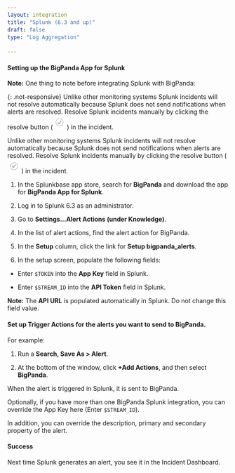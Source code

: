 ```yaml
---
layout: integration 
title: "Splunk (6.3 and up)"
draft: false
type: "Log Aggregation"

---
```


#### Setting up the BigPanda App for Splunk

**Note:** One thing to note before integrating Splunk with BigPanda:

<!-- docs-only-start -->
{: .not-responsive}
Unlike other monitoring systems Splunk incidents will not resolve automatically because Splunk does not send notifications when alerts are resolved. Resolve Splunk incidents manually by clicking the resolve button (![media/resolve.png](/media/resolve.png)) in the incident.
<!-- docs-only-end -->
<!-- app-only-start -->
Unlike other monitoring systems Splunk incidents will not resolve automatically because Splunk does not send notifications when alerts are resolved. Resolve Splunk incidents manually by clicking the resolve button (![media/resolve.png](/media/resolve.png)) in the incident.
<!-- app-only-end -->

1. In the Splunkbase app store, search for **BigPanda** and download the app for **BigPanda App for Splunk**.

2. Log in to Splunk 6.3 as an administrator.

3. Go to **Settings...Alert Actions (under Knowledge)**.

4. In the list of alert actions, find the alert action for BigPanda.

5. In the **Setup** column, click the link for **Setup bigpanda_alerts**.

6. In the setup screen, populate the following fields:

  * Enter `$TOKEN` into the **App Key** field in Splunk.

  * Enter `$STREAM_ID` into the **API Token** field in Splunk.

**Note:** The **API URL** is populated automatically in Splunk. Do not change this field value.

<!-- section-separator -->

#### Set up **Trigger Actions** for the alerts you want to send to BigPanda.

For example:

1. Run a **Search, Save As > Alert**.

2. At the bottom of the window, click **+Add Actions**, and then select **BigPanda**.

  When the alert is triggered in Splunk, it is sent to BigPanda.

Optionally, if you have more than one BigPanda Splunk integration, you can override the App Key here (Enter `$STREAM_ID`).

In addition, you can override the description, primary and secondary property of the alert.

<!-- section-separator -->

#### Success
Next time Splunk generates an alert, you see it in the Incident Dashboard.
